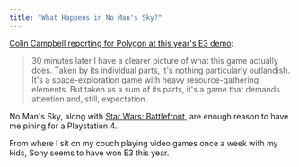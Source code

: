 ```yaml
---
title: "What Happens in No Man's Sky?"
---
```

<p><a href="http://www.polygon.com/2015/6/16/8790505/no-mans-sky-preview-e3">Colin Campbell reporting for Polygon at this year's E3 demo</a>:</p>
<blockquote><p>
  30 minutes later I have a clearer picture of what this game actually does. Taken by its individual parts, it's nothing particularly outlandish. It's a space-exploration game with heavy resource-gathering elements. But taken as a sum of its parts, it's a game that demands attention and, still, expectation.
</p></blockquote>
<p>No Man's Sky, along with <a href="http://www.theverge.com/2015/6/15/8779893/star-wars-battlefront-gameplay-e3-2015">Star Wars: Battlefront</a>, are enough reason to have me pining for a Playstation 4.</p>
<p>From where I sit on my couch playing video games once a week with my kids, Sony seems to have won E3 this year.</p>
